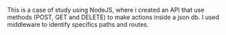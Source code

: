 This is a case of study using NodeJS, where i created an API that use methods (POST, GET and DELETE) to make actions inside a json db. 
I used middleware to identify specifics paths and routes. 
